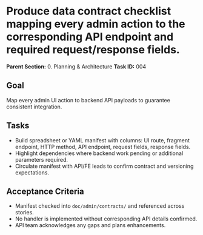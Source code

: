 # Produce data contract checklist mapping every admin action to the corresponding API endpoint and required request/response fields.

**Parent Section:** 0. Planning & Architecture
**Task ID:** 004

## Goal
Map every admin UI action to backend API payloads to guarantee consistent integration.

## Tasks
- Build spreadsheet or YAML manifest with columns: UI route, fragment endpoint, HTTP method, API endpoint, request fields, response fields.
- Highlight dependencies where backend work pending or additional parameters required.
- Circulate manifest with API/FE leads to confirm contract and versioning expectations.

## Acceptance Criteria
- Manifest checked into `doc/admin/contracts/` and referenced across stories.
- No handler is implemented without corresponding API details confirmed.
- API team acknowledges any gaps and plans enhancements.
